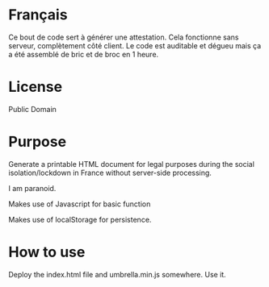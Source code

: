 # Français

Ce bout de code sert à générer une attestation. Cela fonctionne sans serveur, complètement côté client. Le code est auditable et dégueu mais ça a été assemblé de bric et de broc en 1 heure.


# License

Public Domain

# Purpose

Generate a printable HTML document for legal purposes during the social isolation/lockdown in France
without server-side processing.

I am paranoid.

Makes use of Javascript for basic function

Makes use of localStorage for persistence.
# How to use

Deploy the index.html file and umbrella.min.js somewhere. Use it.
